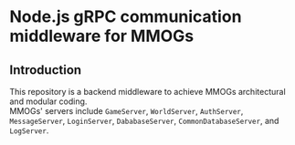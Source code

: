 # Node.js gRPC communication middleware for MMOGs
## Introduction
This repository is a backend middleware to achieve MMOGs architectural and modular coding.  
MMOGs' servers include `GameServer`, `WorldServer`, `AuthServer`, `MessageServer`, `LoginServer`, `DababaseServer`, `CommonDatabaseServer`, and `LogServer`.


